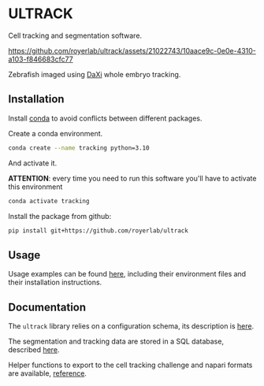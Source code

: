 
# ULTRACK

Cell tracking and segmentation software.

https://github.com/royerlab/ultrack/assets/21022743/10aace9c-0e0e-4310-a103-f846683cfc77

Zebrafish imaged using [DaXi](https://www.nature.com/articles/s41592-022-01417-2) whole embryo tracking.

## Installation

Install [conda](https://docs.conda.io/projects/conda/en/latest/user-guide/install/index.html) to avoid conflicts between different packages.

Create a conda environment.

```bash
conda create --name tracking python=3.10
```

And activate it.

**ATTENTION**: every time you need to run this software you'll have to activate this environment

```bash
conda activate tracking
```

Install the package from github:

```bash
pip install git+https://github.com/royerlab/ultrack
```

## Usage

Usage examples can be found [here](examples), including their environment files and their installation instructions.

## Documentation

The `ultrack` library relies on a configuration schema, its description is [here](ultrack/config/README.md).

The segmentation and tracking data are stored in a SQL database, described [here](ultrack/core/README.md).

Helper functions to export to the cell tracking challenge and napari formats are available, [reference](ultrack/core/export).
